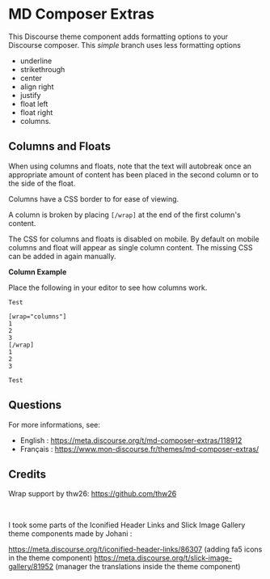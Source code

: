 # MD Composer Extras

This Discourse theme component adds formatting options to your Discourse composer. This *simple* branch uses less formatting options

* underline
* strikethrough
* center
* align right
* justify
* float left
* float right
* columns.



## Columns and Floats

When using columns and floats, note that the text will autobreak once an appropriate amount of content has been placed in the second column or to the side of the float.

Columns have a CSS border to for ease of viewing.

A column is broken by placing `[/wrap]` at the end of the first column's content.

The CSS for columns and floats is disabled on mobile. By default on mobile columns and float will appear as single column content. The missing CSS can be added in again manually.

**Column Example**

Place the following in your editor to see how columns work.

```
Test

[wrap="columns"]
1
2
3
[/wrap]
1
2
3

Test
```


## Questions

For more informations, see: 

- English : https://meta.discourse.org/t/md-composer-extras/118912
- Français : https://www.mon-discourse.fr/themes/md-composer-extras/


## Credits

Wrap support by thw26: https://github.com/thw26

<br>

I took some parts of the Iconified Header Links and Slick Image Gallery theme components made by Johani : 

https://meta.discourse.org/t/iconified-header-links/86307 (adding fa5 icons in the theme component)
https://meta.discourse.org/t/slick-image-gallery/81952 (manager the translations inside the theme component)
